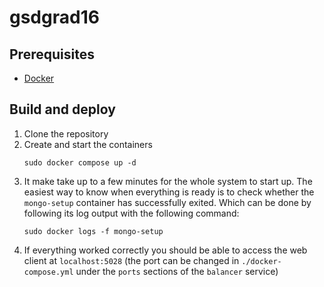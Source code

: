 # gsdgrad16
## Prerequisites
- [Docker](https://docs.docker.com/engine/install/)
## Build and deploy
1.  Clone the repository
2.  Create and start the containers
    ```shell
    sudo docker compose up -d
    ```
3.  It make take up to a few minutes for the whole system to start up. The easiest way to know when everything is ready
    is to check whether the `mongo-setup` container has successfully exited. Which can be done by following its log
    output with the following command:
    ```shell
    sudo docker logs -f mongo-setup
    ```
4.  If everything worked correctly you should be able to access the web client at `localhost:5028` (the port can be
    changed in `./docker-compose.yml` under the `ports` sections of the `balancer` service)